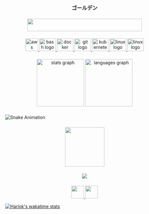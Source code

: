 <div align="center">
  <h3>ゴールデン</h3>
</div>

###
<div align="center">
  <img height="40" width="364" src="https://raw.githubusercontent.com/lucascdourado/lucascdourado/master/src/hello-friend.gif"  />
</div>

###
<div align="center">
  <a href="https://aws.amazon.com" target="_blank">
    <img src="https://cdn.iconscout.com/icon/free/png-512/aws-1869025-1583149.png" height="40" width="40" alt="aws logo"  />
  </a>
  <a href="https://www.gnu.org/software/bash" target="_blank">
    <img src="https://cdn.jsdelivr.net/gh/devicons/devicon/icons/bash/bash-original.svg" height="40" width="52" alt="bash logo"  />
  <a>  
  <a href="https://www.docker.com" target="_blank">
    <img src="https://cdn.jsdelivr.net/gh/devicons/devicon/icons/docker/docker-original.svg" height="40" width="52" alt="docker logo"  />
  </a>
  <a href="https://git-scm.com" target="_blank">
    <img src="https://cdn.jsdelivr.net/gh/devicons/devicon/icons/git/git-original.svg" height="40" width="52" alt="git logo"  />
  </a>
  <a href="https://kubernetes.io" target="_blank">
    <img src="https://cdn.jsdelivr.net/gh/devicons/devicon/icons/kubernetes/kubernetes-plain.svg" height="40" width="52" alt="kubernetes logo"  />
  </a>
  <a href="https://www.linux.org" target="_blank">
    <img src="https://cdn.jsdelivr.net/gh/devicons/devicon/icons/linux/linux-original.svg" height="40" width="52" alt="linux logo"  />
  </a>
  <a href="https://www.terraform.io" target="_blank">
    <img src="https://cdn.jsdelivr.net/gh/devicons/devicon/icons/terraform/terraform-original.svg" height="40" width="52" alt="linux logo"  />
  </a>
</div>

###
<div align="center">
  <img src="https://github-readme-stats-dourado.vercel.app/api?hide_title=true&hide_rank=false&show_icons=true&include_all_commits=true&count_private=true&disable_animations=false&theme=transparent&locale=en&hide_border=true&username=lucascdourado" height="150" alt="stats graph"  />
  <img src="https://github-readme-stats-dourado.vercel.app/api/top-langs?locale=en&hide_title=true&layout=compact&card_width=320&langs_count=10&theme=transparent&hide_border=true&include_all_commits=true&count_private=true&hide=java&username=lucascdourado" height="150" alt="languages graph"  />
</div>

###
![Snake Animation](https://github.com/lucascdourado/lucascdourado/blob/output/snake.svg)

###
<div align="center">
  <img height="125" src="https://tenor.com/view/quero-cafe-interview-gif-6252342.gif"  />
</div>

###
<div align="center">
  <img src="https://visitor-badge.laobi.icu/badge?page_id=lucascdourado.lucascdourado&format=true"  />
</div>

###
<div align="center">
  <a href="https://stackoverflow.com/users/15846522/dourado" target="_blank">
    <img height="40" src="https://www.vectorlogo.zone/logos/stackoverflow/stackoverflow-tile.svg"  />
  </a>
  <a href="https://www.flashapp.com.br" target="_blank">
    <img height="40" src="https://raw.githubusercontent.com/lucascdourado/lucascdourado/master/src/flash.png"  />
  </a>
</div>

[![Harlok's wakatime stats](https://github-readme-stats.vercel.app/api/wakatime?username=dourado&layout=compact)](https://github.com/anuraghazra/github-readme-stats)
    
###

